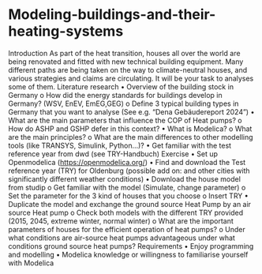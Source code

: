 # Modeling-buildings-and-their-heating-systems
Introduction
As part of the heat transition, houses all over the world are being renovated and fitted with new technical building equipment. Many different paths are being taken on the way to climate-neutral houses, and various strategies and claims are circulating. It will be your task to analyses some of them.
Literature research
• Overview of the building stock in Germany
o How did the energy standards for buildings develop in Germany? (WSV, EnEV, EmEG,GEG)
o Define 3 typical building types in Germany that you want to analyse (See e.g. “Dena Gebäudereport 2024”)
• What are the main parameters that influence the COP of Heat pumps?
o How do ASHP and GSHP defer in this context?
• What is Modelica?
o What are the main principles?
o What are the main differences to other modelling tools (like TRANSYS, Simulink, Python…)?
• Get familiar with the test reference year from dwd (see TRY-Handbuch)
Exercise
• Set up Openmodelica (https://openmodelica.org/)
• Find and download the Test reference year (TRY) for Oldenburg (possible add on: and other cities with significantly different weather conditions)
• Download the house model from studip
o Get familiar with the model (Simulate, change parameter)
o Set the parameter for the 3 kind of houses that you choose
o Insert TRY
• Duplicate the model and exchange the ground source Heat Pump by an air source Heat pump
o Check both models with the different TRY provided (2015, 2045, extreme winter, normal winter)
o What are the important parameters of houses for the efficient operation of heat pumps?
o Under what conditions are air-source heat pumps advantageous under what conditions ground source heat pumps?
Requirements
• Enjoy programming and modelling
• Modelica knowledge or willingness to familiarise yourself with Modelica
